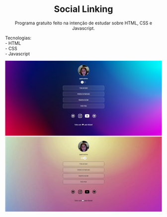 <h1 align="center"> Social Linking </h1>

<p align="center"> 
Programa gratuito feito na intenção de estudar sobre HTML, CSS e Javascript.</p>

<p align="left"> Tecnologias:
<br>
- HTML
<br>
- CSS
<br>
- Javascript
</p>

<div>
 <img src=".github/dark-mode.jpg" alt="dark-mode img">
  <img src=".github/light-mode.jpg" alt="dark-mode img">

</div>
 


